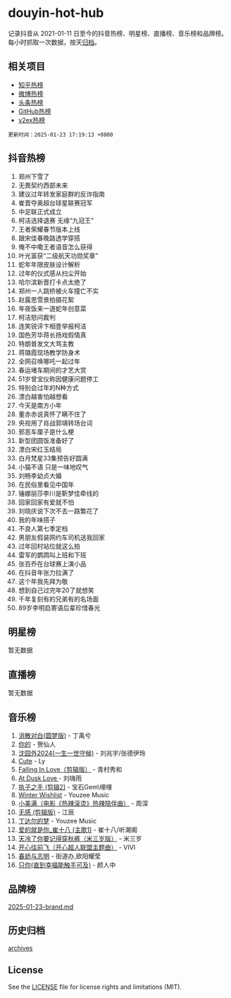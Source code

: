 # douyin-hot-hub

记录抖音从 2021-01-11 日至今的抖音热榜、明星榜、直播榜、音乐榜和品牌榜。每小时抓取一次数据，按天[归档](archives)。

## 相关项目

- [知乎热榜](https://github.com/lonnyzhang423/zhihu-hot-hub)
- [微博热榜](https://github.com/lonnyzhang423/weibo-hot-hub)
- [头条热榜](https://github.com/lonnyzhang423/toutiao-hot-hub)
- [GitHub热榜](https://github.com/lonnyzhang423/github-hot-hub)
- [v2ex热榜](https://github.com/lonnyzhang423/v2ex-hot-hub)


`更新时间：2025-01-23 17:19:13 +0800`

## 抖音热榜

1. 郑州下雪了
1. 无畏契约西部未来
1. 建议过年转发家庭群的反诈指南
1. 崔晋夺奥超台球星联赛冠军
1. 中足联正式成立
1. 柯洁选择退赛 无缘“九冠王”
1. 王者荣耀春节版本上线
1. 跟宋佳春晚路透学穿搭
1. 俺不中嘞王者语音怎么获得
1. 叶光富获“二级航天功勋奖章”
1. 蛇年年限皮肤设计解析
1. 过年的仪式感从扫尘开始
1. 哈尔滨新晋打卡点太绝了
1. 郑州一人跳桥被火车撞亡不实
1. 赵露思雪景拍摄花絮
1. 年夜饭来一道蛇年创意菜
1. 柯洁怒问裁判
1. 连笑锐评卞相壹举报柯洁
1. 国色芳华蒋长扬戏假情真
1. 特朗普发文大骂主教
1. 蒋璐霞现场教学防身术
1. 全网召唤哪吒一起过年
1. 春运堵车期间的才艺大赏
1. 51岁曾宝仪称因健康问题停工
1. 特别会过年的N种方式
1. 漂白越害怕越想看
1. 今天是南方小年
1. 董赤赤说真怀了瞒不住了
1. 央视用了肖战郭靖转场台词
1. 邪恶车厘子是什么梗
1. 新型团圆饭准备好了
1. 漂白宋红玉结局
1. 白月梵星33集预告好圆满
1. 小猫不语 只是一味地叹气
1. 刘畅李幼贞大婚
1. 在民俗里看见中国年
1. 锤娜丽莎李川是靳梦佳牵线的
1. 回家回家有爱就不怕
1. 刘晓庆说下次不去一路繁花了
1. 我的年味搭子
1. 不良人第七季定档
1. 男朋友假装网约车司机送我回家
1. 过年回村站位就这么拍
1. 雷军的鹦鹉叫上班和下班
1. 张百乔在台球赛上演小品
1. 在抖音年张力拉满了
1. 这个年我先拜为敬
1. 想到自己过完年20了就想笑
1. 千年复刻有的兄弟有的名场面
1. 89岁李明启寄语后辈珍惜春光

## 明星榜

暂无数据

## 直播榜

暂无数据

## 音乐榜

1. [消散对白(圆梦版)](https://sf5-hl-cdn-tos.douyinstatic.com/obj/tos-cn-ve-2774/og4jB5I5IizzoZVAAAzWgBMAsMDWoArfwBOiFs) - 丁禹兮
1. [你的](https://sf5-hl-cdn-tos.douyinstatic.com/obj/tos-cn-ve-2774/oYuIeKf42jB7sEV6B2upMdpYAgfrQWj0FeRegh) - 贺仙人
1. [沈园外2024(一生一世守候)](https://sf5-hl-cdn-tos.douyinstatic.com/obj/tos-cn-ve-2774/oAIYMHGCmKaYKFDd6FZBf9AfMfx1eErAAEJAFH) - 刘兆宇/张德伊玲
1. [Cute](https://sf3-cdn-tos.douyinstatic.com/obj/tos-cn-ve-2774/o4IbIzHWKAAB4wsS5qMBRiiAlEBGTpQRNfFvuo) - Ly
1. [Falling In Love（剪辑版）](https://sf5-hl-cdn-tos.douyinstatic.com/obj/tos-cn-ve-2774/o8ajpA8zzgBPahbBIO8AcKGBLJezFCRd1wfP9f) - 青村秀和
1. [ At Dusk  Love ](https://sf5-hl-cdn-tos.douyinstatic.com/obj/tos-cn-ve-2774/o8CrpCf5CaYgI4ZrtQgMQAFEfuGqNnRSDQAPBc) - 刘嗨雨
1. [执子之手 (剪辑2)](https://sf5-hl-cdn-tos.douyinstatic.com/obj/tos-cn-ve-2774/oUoZLQjCc31XzqsBnBQUNgeKtYPBcgbFDwtfcu) - 宝石Gem\哩哩
1. [Winter Wishlist](https://sf5-hl-cdn-tos.douyinstatic.com/obj/tos-cn-ve-2774/oIIgUOeamCFCVAzxN6MFRLIBlLGpUqQxeeHrLE) - Youzee Music
1. [小美满（电影《热辣滚烫》热辣陪伴曲）](https://sf5-hl-cdn-tos.douyinstatic.com/obj/tos-cn-ve-2774/o0GAn2lSgfZIDUgtevCGDQYnFg4CwnrBaxbTZL) - 周深
1. [无感 (剪辑版)](https://sf6-cdn-tos.douyinstatic.com/obj/tos-cn-ve-2774/o0eIsUzJBDlQaQFC5OFlgbMEZC1TFYBftOBn6p) - 江辰
1. [丁达尔的梦](https://sf5-hl-cdn-tos.douyinstatic.com/obj/tos-cn-ve-2774/oMU3WirUZBVQkAC9ccG5P2IQirziZM2RTInUY) - Youzee Music
1. [爱的就是你_崔十八 (主歌1)](https://sf5-hl-cdn-tos.douyinstatic.com/obj/tos-cn-ve-2774/oI5BO5DhFZ6UTcNCnZaOCBLtZ7WIMQGfgnXf5E) - 崔十八/听潮阁
1. [天冷了你要记得穿秋裤（米三岁版）](https://sf5-hl-cdn-tos.douyinstatic.com/obj/tos-cn-ve-2774/oQlIwVIDWiZ6BQilAorS7MA0AgCkQDvcZAdm1) - 米三岁
1. [开心往前飞（开心超人联盟主题曲）](https://sf5-hl-cdn-tos.douyinstatic.com/obj/tos-cn-ve-2774/9d8fb7c82cf1421fb93a9fe925275e0a) - VIVI
1. [春娇与志明](https://sf5-hl-cdn-tos.douyinstatic.com/obj/tos-cn-ve-2774/e530d8fceb7044b39707d7f9ff54add1) - 街道办,欧阳耀莹
1. [只你(直到幸福能触手可及)](https://sf3-cdn-tos.douyinstatic.com/obj/tos-cn-ve-2774/o0lBkRDzFTeaVSUz3ZZSCBVtZ5DIMQGfgmEAuE) - 颜人中

## 品牌榜

[2025-01-23-brand.md](archives/2025-01-23-brand.md)

## 历史归档

[archives](archives)

## License

See the [LICENSE](LICENSE) file for license rights and limitations (MIT).

